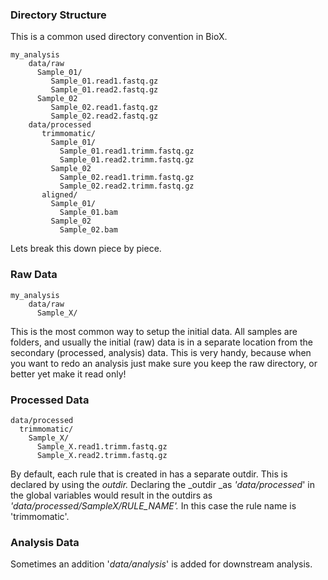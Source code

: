### Directory Structure

This is a common used directory convention in BioX.

```
my_analysis
    data/raw
      Sample_01/
         Sample_01.read1.fastq.gz
         Sample_01.read2.fastq.gz
      Sample_02
         Sample_02.read1.fastq.gz
         Sample_02.read2.fastq.gz
    data/processed
       trimmomatic/
         Sample_01/
           Sample_01.read1.trimm.fastq.gz
           Sample_01.read2.trimm.fastq.gz
         Sample_02
           Sample_02.read1.trimm.fastq.gz
           Sample_02.read2.trimm.fastq.gz
       aligned/
         Sample_01/
           Sample_01.bam
         Sample_02
           Sample_02.bam
```

Lets break this down piece by piece.

### Raw Data

```
my_analysis
    data/raw
      Sample_X/
```

This is the most common way to setup the initial data. All samples are folders, and usually the initial \(raw\) data is in a separate location from the secondary \(processed, analysis\) data. This is very handy, because when you want to redo an analysis just make sure you keep the raw directory, or better yet make it read only!

### Processed Data

```
data/processed
  trimmomatic/
    Sample_X/
      Sample_X.read1.trimm.fastq.gz
      Sample_X.read2.trimm.fastq.gz
```

By default, each rule that is created in has a separate outdir. This is declared by using the _outdir._ Declaring the _outdir _as _'data/processed_' in the global variables would result in the outdirs as _'data/processed/SampleX/RULE\_NAME'._  In this case the rule name is 'trimmomatic'.



### Analysis Data

Sometimes an addition '_data/analysis_' is added for downstream analysis.





